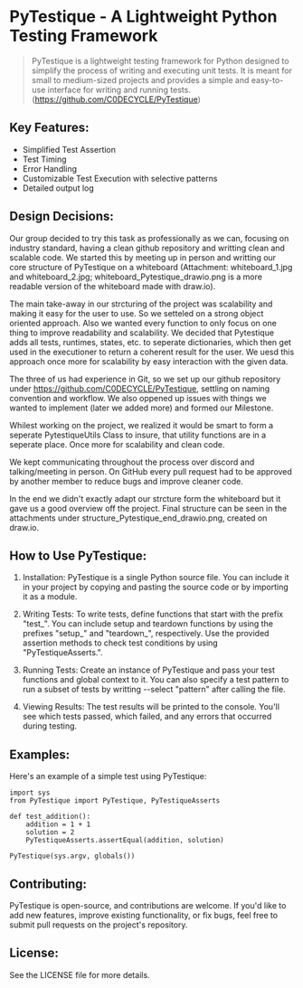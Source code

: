 # PyTestique - A Lightweight Python Testing Framework

> PyTestique is a lightweight testing framework for Python designed to simplify the process of writing and executing unit tests. It is meant for small to medium-sized projects and provides a simple and easy-to-use interface for writing and running tests. (https://github.com/C0DECYCLE/PyTestique)

## Key Features:
- Simplified Test Assertion
- Test Timing
- Error Handling
- Customizable Test Execution with selective patterns
- Detailed output log

## Design Decisions:
Our group decided to try this task as professionally as we can, focusing on industry standard, having a clean github repository and writting clean and scalable code. We started this by meeting up in person and writting our core structure of PyTestique on a whiteboard (Attachment: whiteboard_1.jpg and whiteboard_2.jpg; whiteboard_Pytestique_drawio.png is a more readable version of the whiteboard made with draw.io).

The main take-away in our strcturing of the project was scalability and making it easy for the user to use. So we setteled on a strong object oriented approach. Also we wanted every function to only focus on one thing to improve readability and scalability. We decided that Pytestique adds all tests, runtimes, states, etc. to seperate dictionaries, which then get used in the executioner to return a coherent result for the user. We uesd this approach once more for scalability by easy interaction with the given data.

The three of us had experience in Git, so we set up our github repository under https://github.com/C0DECYCLE/PyTestique, settling on naming convention and workflow. We also oppened up issues with things we wanted to implement (later we added more) and formed our Milestone. 

Whilest working on the project, we realized it would be smart to form a seperate PytestiqueUtils Class to insure, that utility functions are in a seperate place. Once more for scalability and clean code.

We kept communicating throughout the process over discord and talking/meeting in person. On GitHub every pull request had to be approved by another member to reduce bugs and improve cleaner code.

In the end we didn't exactly adapt our strcture form the whiteboard but it gave us a good overview off the project. Final structure can be seen in the attachments under structure_Pytestique_end_drawio.png, created on draw.io.

## How to Use PyTestique:

1. Installation: PyTestique is a single Python source file. You can include it in your project by copying and pasting the source code or by importing it as a module.

2. Writing Tests: To write tests, define functions that start with the prefix "test_". You can include setup and teardown functions by using the prefixes "setup_" and "teardown_", respectively. Use the provided assertion methods to check test conditions by using "PyTestiqueAsserts.".

3. Running Tests: Create an instance of PyTestique and pass your test functions and global context to it. You can also specify a test pattern to run a subset of tests by writting --select "pattern" after calling the file.

4. Viewing Results: The test results will be printed to the console. You'll see which tests passed, which failed, and any errors that occurred during testing.

## Examples:

Here's an example of a simple test using PyTestique:

```
import sys
from PyTestique import PyTestique, PyTestiqueAsserts

def test_addition():
	addition = 1 + 1
	solution = 2
	PyTestiqueAsserts.assertEqual(addition, solution)

PyTestique(sys.argv, globals())
```


## Contributing: 
PyTestique is open-source, and contributions are welcome. If you'd like to add new features, improve existing functionality, or fix bugs, feel free to submit pull requests on the project's repository.

## License: 
See the LICENSE file for more details.